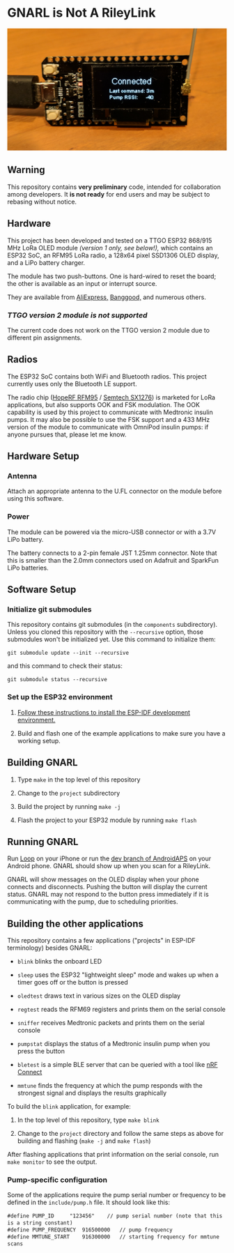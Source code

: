 # GNARL is Not A RileyLink

![TTGO LoRa OLED v1](images/ttgo.png)

## Warning

This repository contains **very preliminary** code, intended for
collaboration among developers. It **is not ready** for end users
and may be subject to rebasing without notice.

## Hardware

This project has been developed and tested on
a TTGO ESP32 868/915 MHz LoRa OLED module *(version 1 only, see below!),*
which contains an ESP32 SoC, an RFM95 LoRa radio,
a 128x64 pixel SSD1306 OLED display, and a LiPo battery charger.

The module has two push-buttons.
One is hard-wired to reset the board;
the other is available as an input or interrupt source.

They are available from [AliExpress,](https://www.aliexpress.com/item/2pcs-TTGO-LORA32-Lora-868Mhz-ESP32-LoRa-OLED-0-96-Inch-Blue-Display-Bluetooth-WIFI-ESP/32839249834.html)
[Banggood,](https://www.banggood.com/2Pcs-Wemos-TTGO-LORA32-868915Mhz-ESP32-LoRa-OLED-0_96-Inch-Blue-Display-p-1239769.html)
and numerous others.

### *TTGO version 2 module is not supported*

The current code does not work on the TTGO version 2 module due to
different pin assignments.

## Radios

The ESP32 SoC contains both WiFi and Bluetooth radios.
This project currently uses only the Bluetooth LE support.

The radio chip ([HopeRF RFM95](https://www.hoperf.com/modules/lora/RFM95.html) /
[Semtech SX1276](https://www.semtech.com/products/wireless-rf/lora-transceivers/sx1276))
is marketed for LoRa applications, but also supports OOK and FSK modulation.
The OOK capability is used by this project to communicate with Medtronic insulin pumps.
It may also be possible to use the FSK support and a 433 MHz version
of the module to communicate with OmniPod insulin pumps:
if anyone pursues that, please let me know.

## Hardware Setup

### Antenna

Attach an appropriate antenna to the U.FL connector on the module
before using this software.

### Power

The module can be powered via the micro-USB connector or with a 3.7V
LiPo battery.

The battery connects to a 2-pin female JST 1.25mm connector.
Note that this is smaller than the 2.0mm connectors used on Adafruit and
SparkFun LiPo batteries.

## Software Setup

### Initialize git submodules

This repository contains git submodules (in the `components` subdirectory).
Unless you cloned this repository with the `--recursive` option,
those submodules won't be initialized yet.
Use this command to initialize them:
```
git submodule update --init --recursive
```

and this command to check their status:
```
git submodule status --recursive
```

### Set up the ESP32 environment

1. [Follow these instructions to install the ESP-IDF development environment.](https://docs.espressif.com/projects/esp-idf/en/latest/get-started/index.html#installation-step-by-step)

1. Build and flash one of the example applications to make sure you have a working setup.

## Building GNARL

1. Type `make` in the top level of this repository

1. Change to the `project` subdirectory

1. Build the project by running `make -j`

1. Flash the project to your ESP32 module by running `make flash`

## Running GNARL

Run [Loop](https://loopkit.github.io/loopdocs/) on your iPhone
or run the [dev branch of AndroidAPS](https://github.com/MilosKozak/AndroidAPS) on your Android phone.
GNARL should show up when you scan for a RileyLink.

GNARL will show messages on the OLED display when your phone
connects and disconnects. Pushing the button will display the current
status. GNARL may not respond to the button press immediately if it is
communicating with the pump, due to scheduling priorities.

## Building the other applications

This repository contains a few applications ("projects" in ESP-IDF terminology) besides GNARL:

* `blink` blinks the onboard LED

* `sleep` uses the ESP32 "lightweight sleep" mode and wakes up when a
  timer goes off or the button is pressed

* `oledtest` draws text in various sizes on the OLED display

* `regtest` reads the RFM69 registers and prints them on the serial console

* `sniffer` receives Medtronic packets and prints them on the serial console

* `pumpstat` displays the status of a Medtronic insulin pump when you press the button

* `bletest` is a simple BLE server that can be queried with a tool like
  [nRF Connect](https://www.nordicsemi.com/Software-and-Tools/Development-Tools/nRF-Connect-for-mobile)

* `mmtune` finds the frequency at which the pump responds
  with the strongest signal and displays the results graphically

To build the `blink` application, for example:

1. In the top level of this repository, type `make blink`

1. Change to the `project` directory and follow the same steps as above
   for building and flashing (`make -j` and `make flash`)

After flashing applications that print information on the serial console,
run `make monitor` to see the output.

### Pump-specific configuration

Some of the applications require the pump serial number or frequency
to be defined in the `include/pump.h` file.
It should look like this:

	#define PUMP_ID		"123456"	// pump serial number (note that this is a string constant)
	#define PUMP_FREQUENCY	916500000	// pump frequency
	#define MMTUNE_START	916300000	// starting frequency for mmtune scans
